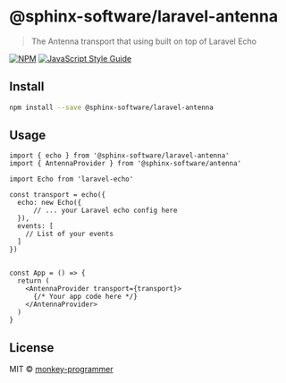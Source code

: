 # @sphinx-software/laravel-antenna

> The Antenna transport that using built on top of Laravel Echo

[![NPM](https://img.shields.io/npm/v/@sphinx-software/laravel-echo-antenna-transport.svg)](https://www.npmjs.com/package/@sphinx-software/laravel-echo-antenna-transport) [![JavaScript Style Guide](https://img.shields.io/badge/code_style-standard-brightgreen.svg)](https://standardjs.com)

## Install

```bash
npm install --save @sphinx-software/laravel-antenna
```

## Usage

```tsx
import { echo } from '@sphinx-software/laravel-antenna'
import { AntennaProvider } from '@sphinx-software/antenna'

import Echo from 'laravel-echo'

const transport = echo({
  echo: new Echo({ 
      // ... your Laravel echo config here
  }),
  events: [ 
    // List of your events
  ]
})


const App = () => {
  return (
    <AntennaProvider transport={transport}>
      {/* Your app code here */}
    </AntennaProvider>
  )
}
```

## License

MIT © [monkey-programmer](https://github.com/monkey-programmer)
